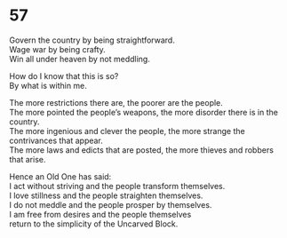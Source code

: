 # 57

Govern the country by being straightforward.<br/>
Wage war by being crafty.<br/>
Win all under heaven by not meddling.<br/>

How do I know that this is so?<br/>
By what is within me.<br/>

The more restrictions there are, the poorer are the people.<br/>
The more pointed the people’s weapons, the more disorder there is in the country.<br/>
The more ingenious and clever the people, the more strange the contrivances that appear.<br/>
The more laws and edicts that are posted, the more thieves and robbers that arise.<br/>

Hence an Old One has said:<br/>
I act without striving and the people transform themselves.<br/>
I love stillness and the people straighten themselves.<br/>
I do not meddle and the people prosper by themselves.<br/>
I am free from desires and the people themselves<br/>
return to the simplicity of the Uncarved Block.<br/>